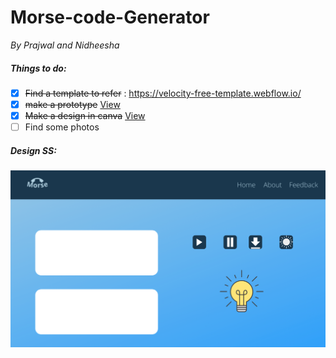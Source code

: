# Morse-code-Generator

<i>By Prajwal and Nidheesha</i>

##### Things to do:
- [x] ~~Find a template to refer~~ : https://velocity-free-template.webflow.io/
- [x] ~~make a prototype~~ [View](https://nidheeshat.github.io/Morse-code-prototype/)
- [x] ~~Make a design in canva~~ [View](https://www.canva.com/design/DAE-DsJXZmw/OOsCpn8G7G0grPQpit6QeQ/view?utm_content=DAE-DsJXZmw&utm_campaign=designshare&utm_medium=link&utm_source=homepage_design_menu)
- [ ] Find some photos

##### Design SS:
<img src="./design_images/Homepage-Part1.png">
